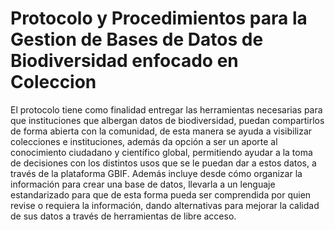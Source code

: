# Protocolo y Procedimientos para la Gestion de Bases de Datos de Biodiversidad enfocado en Coleccion
El protocolo tiene como finalidad entregar las herramientas necesarias para que instituciones que albergan datos de biodiversidad, puedan compartirlos de forma abierta con la comunidad, de esta manera se ayuda a visibilizar colecciones e instituciones, además da opción a ser un aporte al conocimiento ciudadano y científico global, permitiendo ayudar a la toma de decisiones con los distintos usos que se le puedan dar a estos datos, a través de la plataforma GBIF. Además incluye desde cómo organizar la información para crear una base de datos, llevarla a un lenguaje estandarizado para que de esta forma pueda ser comprendida por quien revise o requiera la información, dando alternativas para mejorar la calidad de sus datos a través de herramientas de libre acceso.
